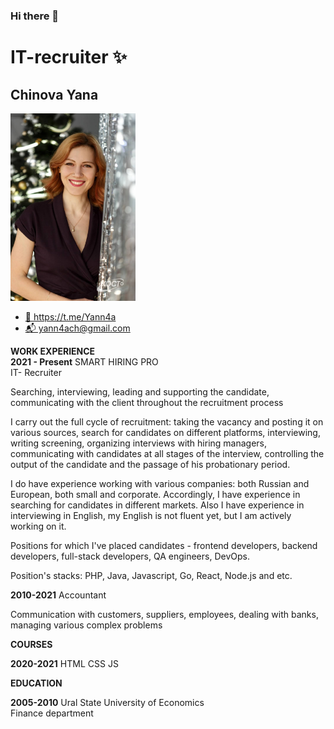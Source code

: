 ### Hi there 👋

<!--
**yann4a/yann4a** is a ✨ _special_ ✨ repository because its `README.md` (this file) appears on your GitHub profile.

Here are some ideas to get you started:

- 🔭 I’m currently working on ...
- 🌱 I’m currently learning ...
- 👯 I’m looking to collaborate on ...
- 🤔 I’m looking for help with ...
- 💬 Ask me about ...
- 📫 How to reach me: ...
- 😄 Pronouns: ...
- ⚡ Fun fact: ...
-->

# IT-recruiter ✨
## Chinova Yana
<div> 
<!-- ![](Chinova_foto1.jpg) -->
  <img src="Chinova_foto1.jpg" alt="photo" width="200"/>
  <ul> 
    <li><a href="https://t.me/Yann4a"> 📱 https://t.me/Yann4a</a></li>
    <li><a href="mailto:yann4ach@gmail.com"> 📬 yann4ach@gmail.com</a></b>
  </ul>
</div> 

<div>
  <p><b>WORK EXPERIENCE</b><br>
  <b>2021 - Present</b>  SMART HIRING PRO <br> IT- Recruiter</p>
  <p>Searching, interviewing, leading and supporting the candidate,<br>communicating with the client throughout the recruitment process</p>
  
   <p> I carry out the full cycle of recruitment: taking the vacancy and posting it on various sources, search for candidates on different platforms, interviewing, writing screening, organizing interviews with hiring managers, communicating with candidates at all stages of the interview, controlling the output of the candidate and the passage of his probationary period.</p>
  
   <p> I do have experience working with various companies: both Russian and European, both small and corporate. Accordingly, I have experience in searching for candidates in different markets. Also I have experience in interviewing in English, my English is not fluent yet, but I am actively working on it.</p>
  
   <p> Positions for which I've placed candidates - frontend developers, backend developers, full-stack developers, QA engineers, DevOps.</p>
   <p> Position's stacks: PHP, Java, Javascript, Go, React, Node.js and etc.</p>
  
  <p><b>2010-2021</b> Accountant</p>
  <p>Communication with customers, suppliers, employees, dealing with banks, managing various complex problems</p>
  <p><b>COURSES</b><br>
  <p><b>2020-2021</b> HTML CSS JS</p>
  <p><b>EDUCATION</b><br>
  <p><b>2005-2010</b> Ural State University of Economics<br>Finance department</p>  
</div>
